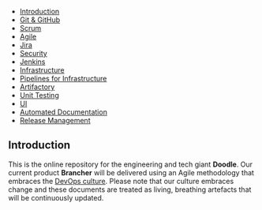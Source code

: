   - [Introduction](#Introduction)
  - [Git & GitHub](./content/github.md)
  - [Scrum](./content/scrum.md)
  - [Agile](./content/agile.md)
  - [Jira](./content/jira.md)
  - [Security](./content/security.md)
  - [Jenkins](./content/jenkins_presentation.md)
  - [Infrastructure](./content/infrastructure.md)
  - [Pipelines for Infrastructure](./content/pipelines_for_infrastructure.md)
  - [Artifactory](./content/artifactory_presentation.md)
  - [Unit Testing](./content/unit_testing.md)
  - [UI](./content/UI.md)
  - [Automated Documentation](./content/automated_documentation.md)
  - [Release Management](./content/release_management.md)

## Introduction

This is the online repository for the engineering and tech giant **Doodle**. Our current product **Brancher** will be delivered using an Agile methodology that embraces the [DevOps culture](https://martinfowler.com/bliki/DevOpsCulture.html).
Please note that our culture embraces change and these documents are treated as living, breathing artefacts that will be continuously updated.
